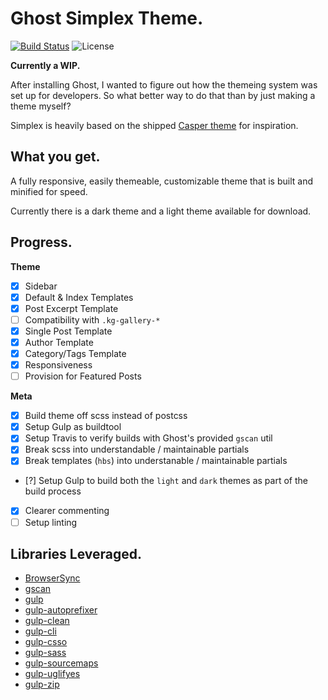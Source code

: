 # Ghost Simplex Theme.

[![Build Status](https://travis-ci.org/acupajoe/ghost-simplex-theme.svg?branch=master)](https://travis-ci.org/acupajoe/ghost-simplex-theme)
![License](https://img.shields.io/github/license/acupajoe/ghost-simplex-theme.svg)

**Currently a WIP.**

After installing Ghost, I wanted to figure out how the themeing system was set up for developers. So what better way to do that than by just making a theme myself?

Simplex is heavily based on the shipped [Casper theme](https://github.com/TryGhost/Casper) for inspiration.

## What you get.

A fully responsive, easily themeable, customizable theme that is built and minified for speed.

Currently there is a dark theme and a light theme available for download.

## Progress.

**Theme**

- [x] Sidebar
- [x] Default & Index Templates
- [x] Post Excerpt Template
- [ ] Compatibility with `.kg-gallery-*`
- [x] Single Post Template
- [x] Author Template
- [x] Category/Tags Template
- [x] Responsiveness
- [ ] Provision for Featured Posts

**Meta**

- [x] Build theme off scss instead of postcss
- [x] Setup Gulp as buildtool
- [x] Setup Travis to verify builds with Ghost's provided `gscan` util
- [x] Break scss into understandable / maintainable partials
- [x] Break templates (`hbs`) into understanable / maintainable partials
- [?] Setup Gulp to build both the `light` and `dark` themes as part of the build process
- [x] Clearer commenting
- [ ] Setup linting

## Libraries Leveraged.

- [BrowserSync](https://github.com/BrowserSync/browser-sync)
- [gscan](https://github.com/TryGhost/gscan)
- [gulp](https://github.com/gulpjs/gulp)
- [gulp-autoprefixer](https://github.com/sindresorhus/gulp-autoprefixer)
- [gulp-clean](https://github.com/peter-vilja/gulp-clean)
- [gulp-cli](https://github.com/gulpjs/gulp-cli)
- [gulp-csso](https://github.com/ben-eb/gulp-csso)
- [gulp-sass](https://github.com/dlmanning/gulp-sass)
- [gulp-sourcemaps](https://github.com/gulp-sourcemaps/gulp-sourcemaps)
- [gulp-uglifyes](https://github.com/Teneff/gulp-uglifyes)
- [gulp-zip](https://github.com/sindresorhus/gulp-zip)
